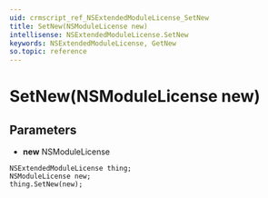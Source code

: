 ```yaml
---
uid: crmscript_ref_NSExtendedModuleLicense_SetNew
title: SetNew(NSModuleLicense new)
intellisense: NSExtendedModuleLicense.SetNew
keywords: NSExtendedModuleLicense, GetNew
so.topic: reference
---
```


# SetNew(NSModuleLicense new)

## Parameters

* **new** NSModuleLicense

```crmscript
NSExtendedModuleLicense thing;
NSModuleLicense new;
thing.SetNew(new);
```

